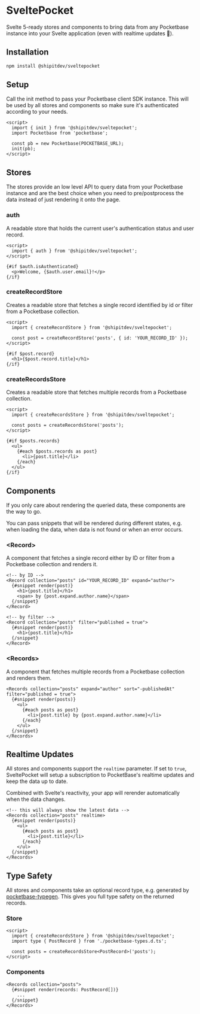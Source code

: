 # SveltePocket

Svelte 5-ready stores and components to bring data from any Pocketbase instance into your Svelte application (even with realtime updates 🤫).

## Installation

```bash
npm install @shipitdev/sveltepocket
```

## Setup

Call the init method to pass your Pocketbase client SDK instance. This will be used by all stores and components so make sure it's authenticated according to your needs.

```svelte
<script>
  import { init } from '@shipitdev/sveltepocket';
  import Pocketbase from 'pocketbase';

  const pb = new Pocketbase(POCKETBASE_URL);
  init(pb);
</script>
```

## Stores

The stores provide an low level API to query data from your Pocketbase instance and are the best choice when you need to pre/postprocess the data instead of just rendering it onto the page.

### auth

A readable store that holds the current user's authentication status and user record.

```svelte
<script>
  import { auth } from '@shipitdev/sveltepocket';
</script>

{#if $auth.isAuthenticated}
  <p>Welcome, {$auth.user.email}!</p>
{/if}
```

### createRecordStore

Creates a readable store that fetches a single record identified by id or filter from a Pocketbase collection.

```svelte
<script>
  import { createRecordStore } from '@shipitdev/sveltepocket';

  const post = createRecordStore('posts', { id: 'YOUR_RECORD_ID' });
</script>

{#if $post.record}
  <h1>{$post.record.title}</h1>
{/if}
```

### createRecordsStore

Creates a readable store that fetches multiple records from a Pocketbase collection.

```svelte
<script>
  import { createRecordsStore } from '@shipitdev/sveltepocket';

  const posts = createRecordsStore('posts');
</script>

{#if $posts.records}
  <ul>
    {#each $posts.records as post}
      <li>{post.title}</li>
    {/each}
  </ul>
{/if}
```

## Components

If you only care about rendering the queried data, these components are the way to go.

You can pass snippets that will be rendered during different states, e.g. when loading the data, when data is not found or when an error occurs.

### \<Record>

A component that fetches a single record either by ID or filter from a Pocketbase collection and renders it.

```svelte
<!-- by ID -->
<Record collection="posts" id="YOUR_RECORD_ID" expand="author">
  {#snippet render(post)}
    <h1>{post.title}</h1>
    <span> by {post.expand.author.name}</span>
  {/snippet}
</Record>

<!-- by filter -->
<Record collection="posts" filter="published = true">
  {#snippet render(post)}
    <h1>{post.title}</h1>
  {/snippet}
</Record>
```

### \<Records>

A component that fetches multiple records from a Pocketbase collection and renders them.

```svelte
<Records collection="posts" expand="author" sort="-publishedAt" filter="published = true">
  {#snippet render(posts)}
    <ul>
      {#each posts as post}
        <li>{post.title} by {post.expand.author.name}</li>
      {/each}
    </ul>
  {/snippet}
</Records>
```

## Realtime Updates

All stores and components support the `realtime` parameter. If set to `true`, SveltePocket will setup a subscription to PocketBase's realtime updates and keep the data up to date.

Combined with Svelte's reactivity, your app will rerender automatically when the data changes.

```svelte
<!-- this will always show the latest data -->
<Records collection="posts" realtime>
  {#snippet render(posts)}
    <ul>
      {#each posts as post}
        <li>{post.title}</li>
      {/each}
    </ul>
  {/snippet}
</Records>
```

## Type Safety

All stores and components take an optional record type, e.g. generated by [pocketbase-typegen](https://github.com/patmood/pocketbase-typegen).
This gives you full type safety on the returned records.

### Store

```svelte
<script>
  import { createRecordsStore } from '@shipitdev/sveltepocket';
  import type { PostRecord } from './pocketbase-types.d.ts';

  const posts = createRecordsStore<PostRecord>('posts');
</script>
```

### Components

```svelte
<Records collection="posts">
  {#snippet render(records: PostRecord[])}
    ...
  {/snippet}
</Records>
```
